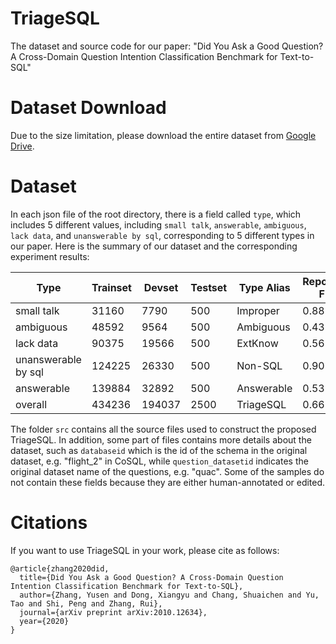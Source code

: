 # TriageSQL
The dataset and source code for our paper: "Did You Ask a Good Question? A Cross-Domain Question Intention Classification Benchmark for Text-to-SQL"

# Dataset Download
Due to the size limitation, please download the entire dataset from [Google Drive](https://drive.google.com/file/d/1w55CaVEuimUlP-jerOCrVHF1iF0FZYKe/view?usp=sharing).

# Dataset
In each json file of the root directory, there is a field called `type`, which includes 5 different values, including `small talk`, `answerable`, `ambiguous`, `lack data`, and `unanswerable by sql`, corresponding to 5 different types in our paper.  Here is the summary of our dataset and the corresponding experiment results:

| Type | Trainset | Devset | Testset | Type Alias | Reported F1 |
| ---- | -------- | ------ | ------- | ---------- | ----------- |
| small talk | 31160 | 7790 | 500 | Improper | 0.88 |
| ambiguous | 48592 | 9564 | 500 | Ambiguous | 0.43 |
| lack data | 90375 | 19566 | 500 | ExtKnow | 0.56 |
| unanswerable by sql | 124225 | 26330 | 500 | Non-SQL | 0.90 |
| answerable | 139884 | 32892 | 500 | Answerable | 0.53 |
| overall | 434236 | 194037 | 2500 | TriageSQL | 0.66 |

The folder `src` contains all the source files used to construct the proposed TriageSQL. In addition, some part of files contains more details about the dataset, such as `databaseid` which is the id of the schema in the original dataset, e.g. "flight_2" in CoSQL, while `question_datasetid` indicates the original dataset name of the questions, e.g. "quac". Some of the samples do not contain these fields because they are either human-annotated or edited.

# Citations 

If you want to use TriageSQL in your work, please cite as follows:
```
@article{zhang2020did,
  title={Did You Ask a Good Question? A Cross-Domain Question Intention Classification Benchmark for Text-to-SQL},
  author={Zhang, Yusen and Dong, Xiangyu and Chang, Shuaichen and Yu, Tao and Shi, Peng and Zhang, Rui},
  journal={arXiv preprint arXiv:2010.12634},
  year={2020}
}
```
